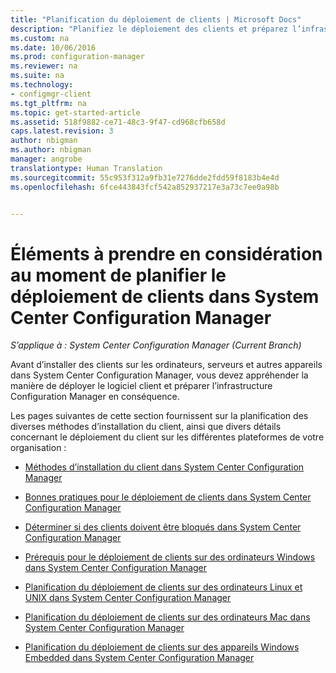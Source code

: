 ```yaml
---
title: "Planification du déploiement de clients | Microsoft Docs"
description: "Planifiez le déploiement des clients et préparez l’infrastructure dans System Center Configuration Manager."
ms.custom: na
ms.date: 10/06/2016
ms.prod: configuration-manager
ms.reviewer: na
ms.suite: na
ms.technology:
- configmgr-client
ms.tgt_pltfrm: na
ms.topic: get-started-article
ms.assetid: 518f9882-ce71-48c3-9f47-cd968cfb658d
caps.latest.revision: 3
author: nbigman
ms.author: nbigman
manager: angrobe
translationtype: Human Translation
ms.sourcegitcommit: 55c953f312a9fb31e7276dde2fdd59f8183b4e4d
ms.openlocfilehash: 6fce443843fcf542a852937217e3a73c7ee0a98b


---
```

# <a name="planning-considerations-for-deploying-clients-in-system-center-configuration-manager"></a>Éléments à prendre en considération au moment de planifier le déploiement de clients dans System Center Configuration Manager

*S’applique à : System Center Configuration Manager (Current Branch)*

Avant d’installer des clients sur les ordinateurs, serveurs et autres appareils dans System Center Configuration Manager, vous devez appréhender la manière de déployer le logiciel client et préparer l’infrastructure Configuration Manager en conséquence.  

 Les pages suivantes de cette section fournissent sur la planification des diverses méthodes d’installation du client, ainsi que divers détails concernant le déploiement du client sur les différentes plateformes de votre organisation :  

-   [Méthodes d’installation du client dans System Center Configuration Manager](../../../../core/clients/deploy/plan/client-installation-methods.md)  

-   [Bonnes pratiques pour le déploiement de clients dans System Center Configuration Manager](../../../../core/clients/deploy/plan/best-practices-for-client-deployment.md)  

-   [Déterminer si des clients doivent être bloqués dans System Center Configuration Manager](../../../../core/clients/deploy/plan/determine-whether-to-block-clients.md)  

-   [Prérequis pour le déploiement de clients sur des ordinateurs Windows dans System Center Configuration Manager](../../../../core/clients/deploy/prerequisites-for-deploying-clients-to-windows-computers.md)  

-   [Planification du déploiement de clients sur des ordinateurs Linux et UNIX dans System Center Configuration Manager](../../../../core/clients/deploy/plan/planning-for-client-deployment-to-linux-and-unix-computers.md)  

-   [Planification du déploiement de clients sur des ordinateurs Mac dans System Center Configuration Manager](../../../../core/clients/deploy/plan/planning-for-client-deployment-to-mac-computers.md)  

-   [Planification du déploiement de clients sur des appareils Windows Embedded dans System Center Configuration Manager](../../../../core/clients/deploy/plan/planning-for-client-deployment-to-windows-embedded-devices.md)  



<!--HONumber=Dec16_HO3-->


